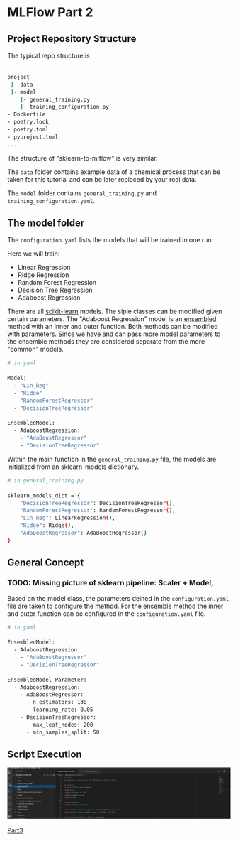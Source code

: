 
# MLFlow Part 2

## Project Repository Structure

The typical repo structure is

```bash

project
 |- data
 |- model
    |- general_training.py
    |- training_configuration.py
- Dockerfile
- poetry.lock
- poetry.toml
- pyproject.toml
....

```

The structure of "sklearn-to-mlflow" is very similar.

The `data` folder contains example data of a chemical process that can be taken for this tutorial and can be later replaced by your real data. 

The `model` folder contains `general_training.py` and `training_configuration.yaml`. 

## The model folder

The `configuration.yaml` lists the models that will be trained in one run.

Here we will train:
- Linear Regression
- Ridge Regression
- Random Forest Regression
- Decision Tree Regression
- Adaboost Regression


There are all [scikit-learn](https://scikit-learn.org/stable/#) models. The siple classes can be modified given certain parameters.
The "Adaboost Regression" model is an [ensembled](https://scikit-learn.org/stable/modules/ensemble.html) method with an inner and outer function. Both methods can be modified with parameters. Since we have and can pass more model parameters to the ensemble methods they are considered separate from the more "common" models.

```bash
# in yaml

Model:
  - "Lin_Reg"
  - "Ridge"
  - "RandomForestRegressor"
  - "DecisionTreeRegressor"

EnsembledModel:
  - AdaboostRegression:
    - "AdaBoostRegressor"
    - "DecisionTreeRegressor"

```

Within the main function in the `general_training.py` file, the models are initialized from an sklearn-models dictionary. 

```bash
# in general_training.py

sklearn_models_dict = {
    "DecisionTreeRegressor": DecisionTreeRegressor(),
    "RandomForestRegressor": RandomForestRegressor(),
    "Lin_Reg": LinearRegression(),
    "Ridge": Ridge(),
    "AdaBoostRegressor": AdaBoostRegressor()
}

```

## General Concept

### TODO: Missing picture of sklearn pipeline: Scaler + Model, 


Based on the model class, the parameters deined in the `configuration.yaml` file are taken to configure the method. For the ensemble method the inner and outer function can be configured in the `configuration.yaml` file.

```bash
# in yaml

EnsembledModel:
  - AdaboostRegression:
    - "AdaBoostRegressor"
    - "DecisionTreeRegressor"

EnsembledModel_Parameter:
  - AdaboostRegression:
    - AdaBoostRegressor: 
      - n_estimators: 130
      - learning_rate: 0.05
    - DecisionTreeRegressor:
      - max_leaf_nodes: 200
      - min_samples_split: 50

``` 

## Script Execution



![sklearn_execution](./assets/script_execution.png)



[Part3](./MLFlow_part3.md)
